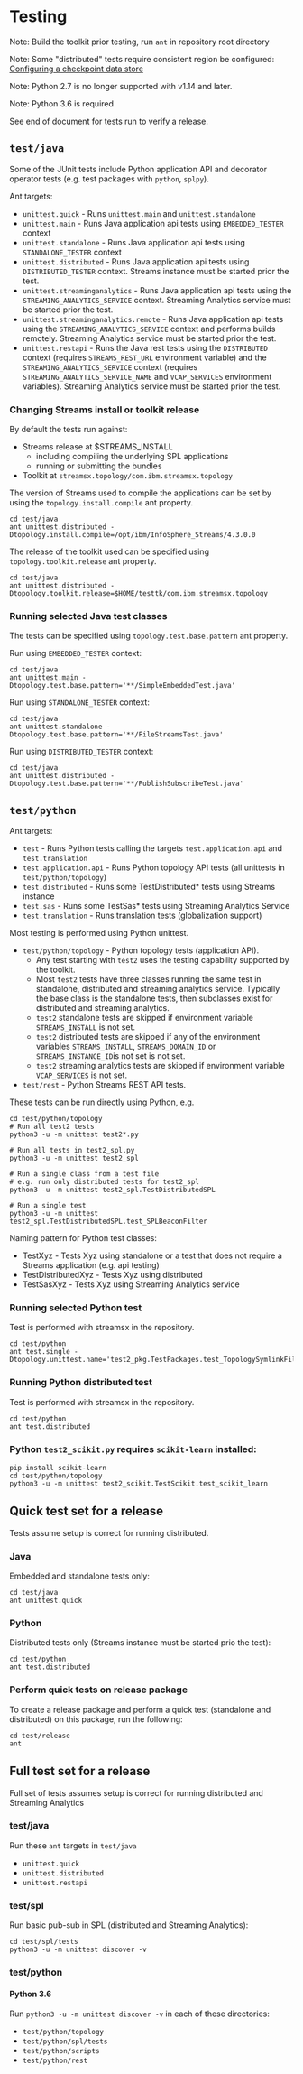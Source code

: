 # Testing

Note: Build the toolkit prior testing, run `ant` in repository root directory

Note: Some "distributed" tests require consistent region be configured: [Configuring a checkpoint data store](https://www.ibm.com/support/knowledgecenter/SSCRJU_4.3.0/com.ibm.streams.cfg.doc/doc/ibminfospherestreams-configuring-checkpoint-data-store.html)

Note: Python 2.7 is no longer supported with v1.14 and later.

Note: Python 3.6 is required

See end of document for tests run to verify a release.

## `test/java`

Some of the JUnit tests include Python application API and decorator operator tests (e.g. test packages with `python`, `splpy`).

Ant targets:

* `unittest.quick` - Runs `unittest.main` and `unittest.standalone`
* `unittest.main` - Runs Java application api tests using `EMBEDDED_TESTER` context
* `unittest.standalone` - Runs Java application api tests using `STANDALONE_TESTER` context
* `unittest.distributed` - Runs Java application api tests using `DISTRIBUTED_TESTER` context. Streams instance must be started prior the test.
* `unittest.streaminganalytics` - Runs Java application api tests using the `STREAMING_ANALYTICS_SERVICE` context. Streaming Analytics service must be started prior the test.
* `unittest.streaminganalytics.remote` - Runs Java application api tests using the `STREAMING_ANALYTICS_SERVICE` context and performs builds remotely. Streaming Analytics service must be started prior the test.
* `unittest.restapi` - Runs the Java rest tests using the `DISTRIBUTED` context (requires `STREAMS_REST_URL` environment variable) and the `STREAMING_ANALYTICS_SERVICE` context (requires `STREAMING_ANALYTICS_SERVICE_NAME` and `VCAP_SERVICES` environment variables). Streaming Analytics service must be started prior the test.

### Changing Streams install or toolkit release

By default the tests run against:
 * Streams release at $STREAMS_INSTALL
   * including compiling the underlying SPL applications
   * running or submitting the bundles
 * Toolkit at `streamsx.topology/com.ibm.streamsx.topology`

The version of Streams used to compile the applications can be
set by using the `topology.install.compile` ant property.

```
cd test/java
ant unittest.distributed -Dtopology.install.compile=/opt/ibm/InfoSphere_Streams/4.3.0.0
```

The release of the toolkit used can be specified using `topology.toolkit.release` ant property.

```
cd test/java
ant unittest.distributed -Dtopology.toolkit.release=$HOME/testtk/com.ibm.streamsx.topology
```

### Running selected Java test classes

The tests can be specified using `topology.test.base.pattern` ant property.

Run using `EMBEDDED_TESTER` context:
```
cd test/java
ant unittest.main -Dtopology.test.base.pattern='**/SimpleEmbeddedTest.java'
```

Run using `STANDALONE_TESTER` context:
```
cd test/java
ant unittest.standalone -Dtopology.test.base.pattern='**/FileStreamsTest.java'
```

Run using `DISTRIBUTED_TESTER` context:
```
cd test/java
ant unittest.distributed -Dtopology.test.base.pattern='**/PublishSubscribeTest.java'
```

## `test/python`

Ant targets:

* `test` - Runs Python tests calling the targets `test.application.api` and `test.translation`
* `test.application.api` - Runs Python topology API tests (all unittests in `test/python/topology`)
* `test.distributed` - Runs some TestDistributed* tests using Streams instance
* `test.sas` - Runs some TestSas* tests using Streaming Analytics Service
* `test.translation` - Runs translation tests (globalization support)

Most testing is performed using Python unittest.
* `test/python/topology` - Python topology tests (application API).
  * Any test starting with `test2` uses the testing capability supported by the toolkit.
  * Most `test2` tests have three classes running the same test in standalone, distributed and streaming analytics service. Typically the base class is the standalone tests, then subclasses exist for distributed and streaming analytics.
  * `test2` standalone tests are skipped if environment variable `STREAMS_INSTALL` is not set.
  * `test2` distributed tests are skipped if any of the environment variables `STREAMS_INSTALL`, `STREAMS_DOMAIN_ID` or `STREAMS_INSTANCE_ID`is not set is not set.
  * `test2` streaming analytics tests are skipped if environment variable `VCAP_SERVICES` is not set.
* `test/rest` -  Python Streams REST API tests.
  
 These tests can be run directly using Python, e.g.
 ```
 cd test/python/topology
 # Run all test2 tests
 python3 -u -m unittest test2*.py
  
 # Run all tests in test2_spl.py
 python3 -u -m unittest test2_spl
 
 # Run a single class from a test file
 # e.g. run only distributed tests for test2_spl
 python3 -u -m unittest test2_spl.TestDistributedSPL
 
 # Run a single test
 python3 -u -m unittest test2_spl.TestDistributedSPL.test_SPLBeaconFilter
 ```

Naming pattern for Python test classes:

* TestXyz - Tests Xyz using standalone or a test that does not require a Streams application (e.g. api testing)
* TestDistributedXyz - Tests Xyz using distributed
* TestSasXyz - Tests Xyz using Streaming Analytics service

### Running selected Python test

Test is performed with streamsx in the repository.

```
cd test/python
ant test.single -Dtopology.unittest.name='test2_pkg.TestPackages.test_TopologySymlinkFile'
```

### Running Python distributed test

Test is performed with streamsx in the repository.

```
cd test/python
ant test.distributed
```

### Python `test2_scikit.py` requires `scikit-learn` installed:

```
pip install scikit-learn
cd test/python/topology
python3 -u -m unittest test2_scikit.TestScikit.test_scikit_learn
```

## Quick test set for a release

Tests assume setup is correct for running distributed.

### Java

Embedded and standalone tests only:

```
cd test/java
ant unittest.quick
```

### Python

Distributed tests only (Streams instance must be started prio the test):

```
cd test/python
ant test.distributed
```

### Perform quick tests on release package 

To create a release package and perform a quick test (standalone and distributed) on this package, run the following:

```
cd test/release
ant
```

## Full test set for a release

Full set of tests assumes setup is correct for running distributed and Streaming Analytics
 
### test/java

Run these `ant` targets in `test/java`

* `unittest.quick`
* `unittest.distributed`
* `unittest.restapi`

### test/spl

Run basic pub-sub in SPL (distributed and Streaming Analytics):
```
cd test/spl/tests
python3 -u -m unittest discover -v 
```

### test/python

#### Python 3.6

Run `python3 -u -m unittest discover -v` in each of these directories:

   * `test/python/topology`
   * `test/python/spl/tests`
   * `test/python/scripts`
   * `test/python/rest`


